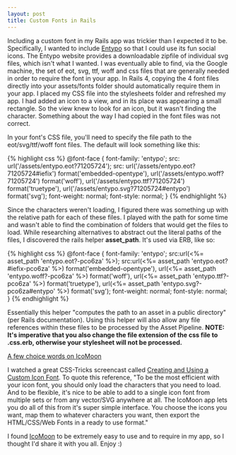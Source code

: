 ```yaml
---
layout: post
title: Custom Fonts in Rails
---
```


Including a custom font in my Rails app was trickier than I expected it to be. Specifically, I wanted to include <a href="http://www.entypo.com/">Entypo</a> so that I could use its fun social icons. The Entypo website provides a downloadable zipfile of individual svg files, which isn't what I wanted. I was eventually able to find, via the Google machine, the set of eot, svg, ttf, woff and css files that are generally needed in order to require the font in your app. In Rails 4, copying the 4 font files directly into your assets/fonts folder should automatically require them in your app. I placed my CSS file into the stylesheets folder and refreshed my app. I had added an icon to a view, and in its place was appearing a small rectangle. So the view knew to look for an icon, but it wasn't finding the character. Something about the way I had copied in the font files was not correct.

In your font's CSS file, you'll need to specify the file path to the eot/svg/ttf/woff font files. The default will look something like this:

{% highlight css %}
@font-face {
  font-family: 'entypo';
  src: url('/assets/entypo.eot?71205724');
  src: url('/assets/entypo.eot?71205724#iefix') format('embedded-opentype'),
       url('/assets/entypo.woff?71205724') format('woff'),
       url('/assets/entypo.ttf?71205724') format('truetype'),
       url('/assets/entypo.svg?71205724#entypo') format('svg');
  font-weight: normal;
  font-style: normal;
}
{% endhighlight %}


Since the characters weren't loading, I figured there was something up with the relative path for each of these files. I played with the path for some time and wasn't able to find the combination of folders that would get the files to load. While researching alternatives to abstract out the literal paths of the files, I discovered the rails helper <b>asset_path</b>. It's used via ERB, like so:

{% highlight css %}
@font-face {
	font-family: 'entypo';
	src:url(<%= asset_path 'entypo.eot?-pco6za' %>);
	src:url(<%= asset_path 'entypo.eot?#iefix-pco6za' %>) format('embedded-opentype'),
		url(<%= asset_path 'entypo.woff?-pco6za' %>) format('woff'),
		url(<%= asset_path 'entypo.ttf?-pco6za' %>) format('truetype'),
		url(<%= asset_path 'entypo.svg?-pco6za#entypo' %>) format('svg');
	font-weight: normal;
	font-style: normal;
}
{% endhighlight %}

Essentially this helper "computes the path to an asset in a public directory" (per Rails documentation). Using this helper will also allow any file references within these files to be processed by the Asset Pipeline. <b>NOTE: It's imperative that you also change the file extension of the css file to .css.erb, otherwise your stylesheet will not be processed.</b>

<u>A few choice words on IcoMoon</u>

I watched a great CSS-Tricks screencast called <a href="https://css-tricks.com/video-screencasts/113-creating-and-using-a-custom-icon-font/">Creating and Using a Custom Icon Font</a>. To quote this reference, "To be the most efficient with your icon font, you should only load the characters that you need to load. And to be flexible, it's nice to be able to add to a single icon font from multiple sets or from any vector/SVG anywhere at all. The IcoMoon app lets you do all of this from it's super simple interface. You choose the icons you want, map them to whatever characters you want, then export the HTML/CSS/Web Fonts in a ready to use format."

I found <a href="https://icomoon.io/app">IcoMoon</a> to be extremely easy to use and to require in my app, so I thought I'd share it with you all. Enjoy :)